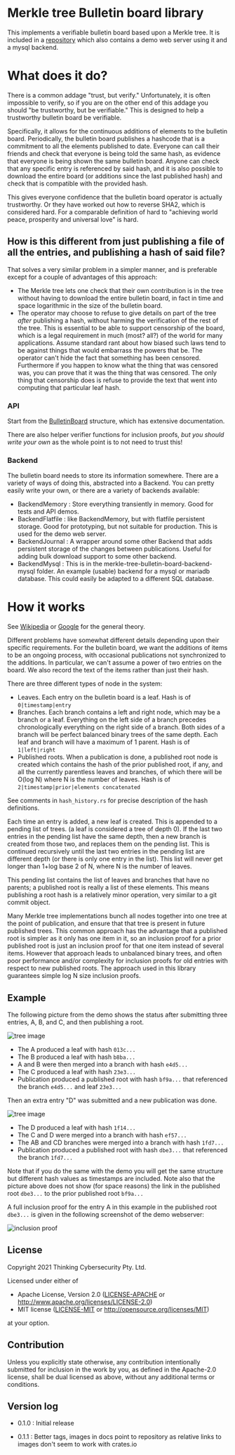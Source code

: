 # Merkle tree Bulletin board library

This implements a verifiable bulletin board based upon a Merkle tree. It is included
in a [repository](https://github.com/RightToAskOrg/bulletin-board) which also contains
a demo web server using it and a mysql backend.

# What does it do?

There is a common addage "trust, but verify." Unfortunately, it is often impossible to verify,
so if you are on the other end of this addage you should "be trustworthy, but be verifiable." 
This is designed to help a trustworthy bulletin board be verifiable.

Specifically, it allows for the continuous additions of elements to the bulletin board. Periodically,
the bulletin board publishes a hashcode that is a commitment to all the elements published
to date. Everyone can call their friends and check that everyone is being told the same hash, as
evidence that everyone is being shown the same bulletin board. Anyone can check that any specific
entry is referenced by said hash, and it is also possible to download the entire board (or additions
since the last published hash) and check that is compatible with the provided hash.

This gives everyone confidence that the bulletin board operator is actually trustworthy. Or they
have worked out how to reverse SHA2, which is considered hard. For a comparable definition of hard
to "achieving world peace, prosperity and universal love" is hard.

## How is this different from just publishing a file of all the entries, and publishing a hash of said file?

That solves a very similar problem in a simpler manner, and is preferable except for a couple
of advantages of this approach:
* The Merkle tree lets one check that their own contribution is in the tree without having
  to download the entire bulletin board, in fact in time and space logarithmic in the size of the bulletin
  board.
* The operator may choose to refuse to give details on part of the tree *after* publishing
  a hash, without harming the verification of the rest of the tree. This is essential to
  be able to support censorship of the board, which is a legal requirement in much (most? all?) of
  the world for many applications. Assume standard rant about how biased such laws tend to be against things that would
  embarrass the powers that be. The operator can't hide the fact that something has been 
  censored. Furthermore if you happen to know what the thing that was censored was, you can
  prove that it was the thing that was censored. The only thing that censorship does is refuse to
  provide the text that went into computing that particular leaf hash.
  
### API

Start from the [BulletinBoard](https://docs.rs/merkle-tree-bulletin-board/0.1.0/merkle_tree_bulletin_board/struct.BulletinBoard.html) structure, which has extensive documentation.

There are also helper verifier functions for inclusion proofs, *but you should write your own*
as the whole point is to not need to trust this!

### Backend

The bulletin board needs to store its information somewhere. There are a variety of
ways of doing this, abstracted into a Backend. You can pretty easily write your own, or
there are a variety of backends available:
* BackendMemory : Store everything transiently in memory. Good for tests and API demos.
* BackendFlatfile : like BackendMemory, but with flatfile persistent storage. Good for prototyping, but not suitable for production. This is used for the demo web server.
* BackendJournal : A wrapper around some other Backend that adds persistent storage of the changes between publications. Useful for adding bulk download support to some other backend.
* BackendMysql : This is in the merkle-tree-bulletin-board-backend-mysql folder. An example (usable) backend for a mysql or mariadb database. This could easily be adapted to a different SQL database.

# How it works

See [Wikipedia](https://en.wikipedia.org/wiki/Merkle_tree) 
or [Google](https://sites.google.com/site/certificatetransparency/log-proofs-work)
for the general theory.

Different problems have somewhat different details depending upon their specific requirements.
For the bulletin board, we want the additions of items to be an ongoing process, with occasional
publications not synchronized to the additions. In particular, we can't assume a power of two
entries on the board. We also record the text of the items rather than just their hash.

There are three different types of node in the system:
* Leaves. Each entry on the bulletin board is a leaf. Hash is of `0|timestamp|entry`
* Branches. Each branch contains a left and right node, which may be a branch or a leaf. 
  Everything on the left side of a branch precedes chronologically everything on the right side of
  a branch. Both sides of a branch will be perfect balanced binary trees of the same depth. Each leaf and
  branch will have a maximum of 1 parent. Hash is of `1|left|right`
* Published roots. When a publication is done, a published root node is created which
  contains the hash of the prior published root, if any, and all the currently parentless
  leaves and branches, of which there will be O(log N) where N is the number of leaves.
  Hash is of `2|timestamp|prior|elements concatenated`
  
See comments in `hash_history.rs` for precise description of the hash definitions.
  
Each time an entry is added, a new leaf is created. This is appended to a pending list of trees.
(a leaf is considered a tree of depth 0). 
If the last two entries in the pending list have the same depth, then a new branch is created from
those two, and replaces them on the pending list. This is continued recursively until the last two
entries in the pending list are different depth (or there is only one entry in the list).
This list will never get longer than 1+log base 2 of N, where N is the number of leaves.

This pending list contains the list of leaves and branches that have no parents; a published
root is really a list of these elements. This means publishing a root hash is a relatively
minor operation, very similar to a git commit object.

Many Merkle tree implementations bunch all nodes together into one tree at the point of
publication, and ensure that that tree is present in future published trees. This common approach
has the advantage that a published root is simpler as it only has one item in it, so an 
inclusion proof for a prior published root is just an inclusion proof for that one item instead of several items.
However that approach leads to unbalanced binary trees, and often poor performance and/or complexity for
inclusion proofs for old entries with respect to new published roots. The approach used in this
library guarantees simple log N size inclusion proofs.

## Example

The following picture from the demo shows the status after submitting three entries, A, B, and C, and
then publishing a root.

![tree image](https://raw.githubusercontent.com/RightToAskOrg/bulletin-board/main/merkle-tree-bulletin-board/README_images/ABC_published.png)

* The A produced a leaf with hash `013c...`
* The B produced a leaf with hash `b8ba...`
* A and B were then merged into a branch with hash `e4d5...`
* The C produced a leaf with hash `23e3...`
* Publication produced a published root with hash `bf9a...` that referenced the branch `e4d5...` and leaf `23e3...`

Then an extra entry "D" was submitted and a new publication was done.

![tree image](https://raw.githubusercontent.com/RightToAskOrg/bulletin-board/main/merkle-tree-bulletin-board/README_images/ABCD_published.png)

* The D produced a leaf with hash `1f14...`
* The C and D were merged into a branch with hash `ef57...`
* The AB and CD branches were merged into a branch with hash `1fd7...`
* Publication produced a published root with hash `dbe3...` that referenced the branch `1fd7...`

Note that if you do the same with the demo you will get the same structure but different hash values as timestamps are included.
Note also that the picture above does not show (for space reasons) the link in the published root `dbe3...`
to the prior published root `bf9a...`

A full inclusion proof for the entry A in this example in the published root `dbe3...` is given
in the following screenshot of the demo webserver:

![inclusion proof](https://raw.githubusercontent.com/RightToAskOrg/bulletin-board/main/merkle-tree-bulletin-board/README_images/InclusionProof.png)

## License

Copyright 2021 Thinking Cybersecurity Pty. Ltd.

Licensed under either of

* Apache License, Version 2.0
  ([LICENSE-APACHE](LICENSE-APACHE) or http://www.apache.org/licenses/LICENSE-2.0)
* MIT license
  ([LICENSE-MIT](LICENSE-MIT) or http://opensource.org/licenses/MIT)

at your option.

## Contribution

Unless you explicitly state otherwise, any contribution intentionally submitted
for inclusion in the work by you, as defined in the Apache-2.0 license, shall be
dual licensed as above, without any additional terms or conditions.

## Version log

* 0.1.0 : Initial release
 
 * 0.1.1 : Better tags, images in docs point to repository as relative links to images don't seem to work with crates.io